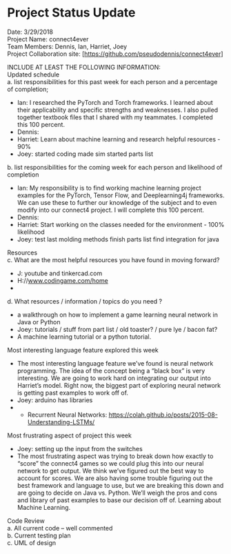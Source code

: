 # Project Status Update  

Date:  3/29/2018  
Project Name: connect4ever  
Team Members: Dennis, Ian, Harriet, Joey  
Project Collaboration site: [https://github.com/pseudodennis/connect4ever]  

INCLUDE AT LEAST THE FOLLOWING INFORMATION:  
Updated schedule  
a. list responsibilities for this past week for each person and a percentage of completion;  
  - Ian: I researched the PyTorch and Torch frameworks. I learned about their applicability and specific strengths and weaknesses. I also pulled together textbook files that I shared with my teammates. I completed this 100 percent.
  - Dennis:
  - Harriet: Learn about machine learning and research helpful resources - 90%
  - Joey: started coding
          made sim
          started parts list

b. list responsibilities for the coming week for each person and likelihood of completion  
  - Ian: My responsibility is to find working machine learning project examples for the PyTorch, Tensor Flow, and Deeplearning4j frameworks. We can use these to further our knowledge of the subject and to even modify into our connect4 project. I will complete this 100 percent.
  - Dennis:
  - Harriet: Start working on the classes needed for the environment - 100% likelihood
  - Joey: test last molding methods
          finish parts list
          find integration for java  
          
Resources  
c. What are the most helpful resources you have found in moving forward?  
  - J: youtube and tinkercad.com
  - H://www.codingame.com/home
  - 


d. What resources / information / topics do you need ?  
  - a walkthrough on how to implement a game learning neural network in Java or Python
  - Joey: tutorials / stuff from part list / old toaster? / pure lye / bacon fat?
  - A machine learning tutorial or a python tutorial.


Most interesting language feature explored this week  
-	The most interesting language feature we’ve found is neural network programming. The idea of the concept being a “black box” is very interesting. We are going to work hard on integrating our output into Harriet’s model. Right now, the biggest part of exploring neural network is getting past examples to work off of.
- Joey: arduino has libraries 
-   - Recurrent Neural Networks: https://colah.github.io/posts/2015-08-Understanding-LSTMs/

Most frustrating aspect of project this week  
  - Joey: setting up the input from the switches
  -	The most frustrating aspect was trying to break down how exactly to “score” the connect4 games so we could plug this into our neural network to get output. We think we’ve figured out the best way to account for scores. We are also having some trouble figuring out the best framework and language to use, but we are breaking this down and are going to decide on Java vs. Python. We’ll weigh the pros and cons and library of past examples to base our decision off of.
Learning about Machine Learning.

Code Review  
a. All current code – well commented  
b. Current testing plan  
c. UML of design  
